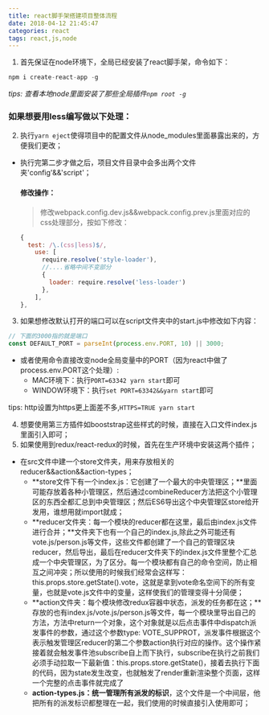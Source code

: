 ```yaml
---
title: react脚手架搭建项目整体流程
date: 2018-04-12 21:45:47
categories: react
tags: react,js,node
---
```

1. 首先保证在node环境下，全局已经安装了react脚手架，命令如下：

```javascript
npm i create-react-app -g
```

<em>tips: 查看本地node里面安装了那些全局插件`npm root -g`</em>

<h3>如果想要用less编写做以下处理：</h3>

2. 执行`yarn eject`使得项目中的配置文件从node_modules里面暴露出来的，方便我们更改；

- 执行完第二步才做之后，项目文件目录中会多出两个文件夹'config'&&'script'；

  #### 修改操作：

  >  修改webpack.config.dev.js&&webpack.config.prev.js里面对应的css处理部分，按如下修改：

  ```javascript
  {
    test: /\.(css|less)$/,
      use: [
        require.resolve('style-loader'),
        //....省略中间不变部分
        {
          loader: require.resolve('less-loader')
        },
      ],
  },
  ```

3. 如果想修改默认打开的端口可以在script文件夹中的start.js中修改如下内容：

```javascript
// 下面的3000指的就是端口
const DEFAULT_PORT = parseInt(process.env.PORT, 10) || 3000;
```

+ 或者使用命令直接改变node全局变量中的PORT（因为react中做了process.env.PORT这个处理）:
  + MAC环境下：执行`PORT=63342 yarn start`即可
  + WINDOW环境下：执行`set PORT=63342&&yarn start`即可

tips: http设置为https更上面差不多,`HTTPS=TRUE yarn start`

4. 想要使用第三方插件如booststrap这些样式的时候，直接在入口文件index.js里面引入即可；
5. 如果使用到redux/react-redux的时候，首先在生产环境中安装这两个插件；

+ 在src文件中建一个store文件夹，用来存放相关的reducer&&action&&action-types；
  + **store文件下有一个index.js：它创建了一个最大的中央管理区；**里面可能存放着各种小管理区，然后通过combineReducer方法把这个小管理区的东西全都汇总到中央管理区；然后ES6导出这个中央管理区store给开发用，谁想用就import就成；
  + **reducer文件夹：每一个模块的reducer都在这里，最后由index.js文件进行合并；**文件夹下也有一个自己的index.js,除此之外可能还有vote.js/person.js等文件，这些文件都创建了一个自己的管理区块reducer，然后导出，最后在reducer文件夹下的index.js文件里整个汇总成一个中央管理区，为了区分。每一个模块都有自己的命令空间，防止相互之间冲突；所以使用的时候我们经常会这样写：this.props.store.getState().vote，这就是拿到vote命名空间下的所有变量，也就是vote.js文件中的变量，这样使我们的管理变得十分简便；
  + **action文件夹：每个模块修改redux容器中状态，派发的任务都在这；**存放的也有index.js/vote.js/person.js等文件，每一个模块里导出自己的方法，方法中return一个对象，这个对象就是以后点击事件中dispatch派发事件的参数，通过这个参数type: VOTE_SUPPROT，派发事件根据这个表示触发管理区reducer的第二个参数action执行对应的操作。这个操作紧接着就会触发事件池subscribe自上而下执行，subscribe在执行之前我们必须手动拉取一下最新值：this.props.store.getState()，接着去执行下面的代码，因为state发生改变，也就触发了render重新渲染整个页面，这样一个完整的点击事件就完成了
  + **action-types.js：统一管理所有派发的标识**，这个文件是一个中间层，他把所有的派发标识都整理在一起，我们使用的时候直接引入使用即可；

